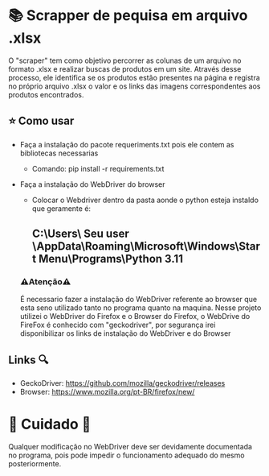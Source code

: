 # 📚 Scrapper de pequisa em arquivo .xlsx

O "scraper" tem como objetivo percorrer as colunas de um arquivo no formato .xlsx e realizar buscas de produtos em um site. Através desse processo, ele identifica se os produtos estão presentes na página e registra no próprio arquivo .xlsx o valor e os links das imagens correspondentes aos produtos encontrados.

## ⭐️ Como usar

- Faça a instalação do pacote requeriments.txt pois ele contem as bibliotecas necessarias
    - Comando: pip install -r requirements.txt
  
- Faça a instalação do WebDriver do browser
    - Colocar o Webdriver dentro da pasta aonde o python esteja instaldo que geramente é:
         ## C:\Users\ Seu user \AppData\Roaming\Microsoft\Windows\Start Menu\Programs\Python 3.11
  
  ### ⚠️Atenção⚠️
  É necessario fazer a instalação do WebDriver referente ao browser que esta seno utilizado tanto no programa quanto na maquina.
  Nesse projeto utilizei o WebDriver do Firefox e o Browser do Firefox, o WebDrive do FireFox é conhecido com "geckodriver", por segurança irei disponibilizar os links de instalação do WebDriver e do Browser

## Links 🔍

- GeckoDriver: https://github.com/mozilla/geckodriver/releases
- Browser: https://www.mozilla.org/pt-BR/firefox/new/


 # 🚧 Cuidado 🚧

Qualquer modificação no WebDriver deve ser devidamente documentada no programa, pois pode impedir o funcionamento adequado do mesmo posteriormente.

